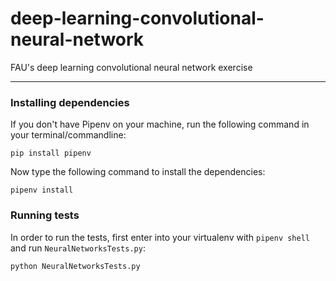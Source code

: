 # deep-learning-convolutional-neural-network
FAU's deep learning convolutional neural network exercise

<hr></hr>

### Installing dependencies

If you don't have Pipenv on your machine, run the following command in your terminal/commandline:

```
pip install pipenv
```

Now type the following command to install the dependencies:
```
pipenv install
```

### Running tests
In order to run the tests, first enter into your virtualenv with `pipenv shell` and run `NeuralNetworksTests.py`:

```
python NeuralNetworksTests.py
```
